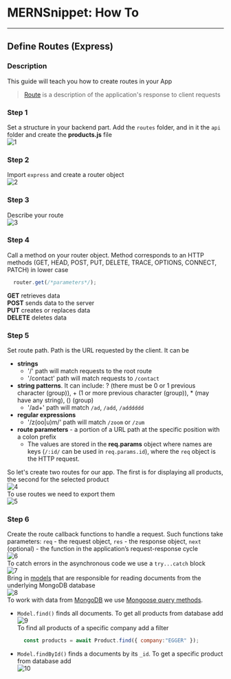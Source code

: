 # MERNSnippet: How To
---
## Define Routes (Express)

### Description
This guide will teach you how to create routes in your App <br />
> [Route](http://expressjs.com/en/starter/basic-routing.html) is a description of the application's response to client requests <br />

### Step 1
Set a structure in your backend part. Add the `routes` folder, and in it the `api` folder and create the **products.js** file<br/>
  ![1](img/1.png) <br />  
### Step 2   
Import `express` and create a router object <br />
  ![2](img/2.png) <br />
### Step 3
Describe your route <br />
  ![3](img/3.png) <br />
### Step 4
Call a method on your router object. Method corresponds to an HTTP methods (GET, HEAD, POST, PUT, DELETE, TRACE, OPTIONS, CONNECT, PATCH) in lower case<br />
```JavaScript
  router.get(/*parameters*/);
```
**GET** retrieves data<br />
**POST** sends data to the server <br />
**PUT** creates or replaces data <br />
**DELETE** deletes data<br />
### Step 5
Set route path. Path is the URL requested by the client. It can be<br />
  * **strings**
    - '/' path will match requests to the root route <br />
    - '/contact' path will match requests to `/contact` <br />
  * **string patterns**. It can include: ? (there must be 0 or 1 previous character (group)), + (1 or more previous character (group)), * (may have any string), () (group)
    - '/ad+' path will match `/ad`, `/add`, `/adddddd` <br />
  * **regular expressions**
    - '/z(oo|u)m/' path will match `/zoom` or `/zum` <br />
  * **route parameters** - a portion of a URL path at the specific position  with a colon prefix <br />
    - The values are stored in the **req.params** object where names are keys (`/:id/` can be used in `req.params.id`), where the `req` object is the HTTP request.

So let's create two routes for our app. The first is for displaying all products, the second for the selected product <br />
![4](img/4.png) <br />
To use routes we need to export them <br />
![5](img/5.png) <br />
### Step 6
Create the route callback functions to handle a request. Such functions take parameters: `req` - the request object, `res` - the response object, `next` (optional) - the function in the application’s request-response cycle <br />
![6](img/6.png) <br />
To catch errors in the asynchronous code we use a `try...catch` block <br />
![7](img/7.png) <br />
Bring in [models](https://github.com/andrewsinelnikov/ReactSnippet-How-To/blob/main/task17/README.md) that are responsible for reading documents from the underlying MongoDB database <br />
![8](img/8.png) <br />
To work with data from [MongoDB](https://www.mongodb.com/) we use [Mongoose query methods](https://mongoosejs.com/docs/queries.html). <br />
* `Model.find()` finds all documents. To get all products from database add <br />
  ![9](img/9.png) <br />
  To find all products of a specific company add a filter <br />
  ```JavaScript
    const products = await Product.find({ company:"EGGER" });
  ```
* `Model.findById()` finds a documents by its `_id`. To get a specific product from database add <br />
  ![10](img/10.png) <br />
